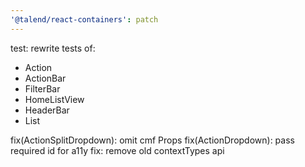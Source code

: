 ```yaml
---
'@talend/react-containers': patch
---
```


test: rewrite tests of:

- Action
- ActionBar
- FilterBar
- HomeListView
- HeaderBar
- List

fix(ActionSplitDropdown): omit cmf Props
fix(ActionDropdown): pass required id for a11y
fix: remove old contextTypes api